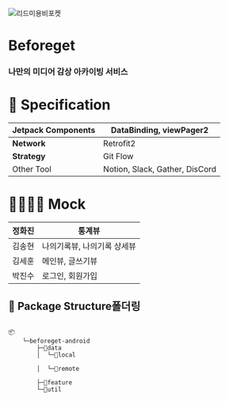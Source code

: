 
![리드미용비포켓](https://user-images.githubusercontent.com/81518783/148996971-50997eef-38ab-4a01-96f6-9599bbce0854.jpg)

# Beforeget

### 나만의 미디어 감상 아카이빙 서비스



# 📳 Specification

| **Jetpack Components** | DataBinding, viewPager2        |
| ---------------------- | ------------------------------ |
| **Network**            | Retrofit2                      |
| **Strategy**           | Git Flow                       |
| Other Tool             | Notion, Slack, Gather, DisCord |



# 👨‍👩‍👧‍👦 Mock

| 정화진 | 통계뷰                      |
| ------ | --------------------------- |
| 김송현 | 나의기록뷰, 나의기록 상세뷰 |
| 김세훈 | 메인뷰, 글쓰기뷰            |
| 박진수 | 로그인, 회원가입            |



## 🔨 Package Structure폴더링


## 

```
📦
    └─beforeget-android
        ├─📂data
        │  └─📂local

​        │  └─📂remote

​        ├─📂feature
​        └─📂util
```
